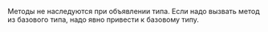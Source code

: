 Методы не наследуются при объявлении типа. Если надо вызвать метод из базового типа, надо явно привести к базовому типу.
